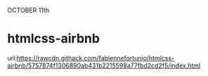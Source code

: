OCTOBER 11th
# htmlcss-airbnb

url:https://rawcdn.githack.com/fabiennefortunio/htmlcss-airbnb/5757874f1306890ab431b2215598a77fbd2cd2f5/index.html
